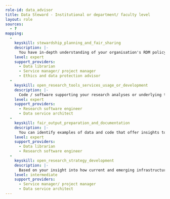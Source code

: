 ```yaml
---
role-id: data_advisor
title: Data Steward - Institutional or department/ faculty level
layout: role
sources: 
  - ?
mapping: 
  - 
    keyskill: stewardship_planning_and_fair_sharing
    description: |-
      You have in-depth understanding of your organisation's RDM policy, and of the policies of relevant research funders in relation to planning for FAIR outputs, including Data Management Plans. You have in-depth knowledge of  the legal and ethical frameworks applicable to the research communities you support. You are also familiar with these communities’ research methods, tools, standards and services used locally.   You are able to translate this knowledge and understanding into expert advice for researchers at all career stages on what should be covered in the Data Management Plan (DMP).  You can articulate how planning benefits the researcher as the ‘first reuser’ of their outputs, and seek help where needed from other professional services.
    level: expert
    support_providers: 
      - Data librarian
      - Service manager/ project manager
      - Ethics and data protection advisor
  - 
    keyskill: open_research_tools_services_usage_or_development
    description: |-
      Code / software supporting your research analyses or underlying the  results are made as open as possible, as closed as necessary. Whether or not you need to develop software, or write scripts to analyse your data, you can describe the opportunities that electronic lab notebooks, virtual research environments and other online services should offer your research. And if you do develop code or software scripts you can show you understand how to get credit for the contributions the software makes to published results.
    level: expert
    support_providers: 
      - Research software engineer
      - Data service architect
  - 
    keyskill: fair_output_preparation_and_documentation
    description: |-
      You can identify examples of data and code that offer insights to advance research fields you support, and describe the importance of these being FAIR. You advise researchers on infrastructures, identifiers and metadata standards they can use to provide a traceable path of documentation from creation to analysis. You provide expert advice on making data findable, identifying relevant infrastructures, persistent identifiers and metadata standards to ensure accessibility of (meta)data to potential (re)users. Your also advise on the interoperability of data, including broadly applicable languages, vocabularies and other standards; and on documentation and licensing to aid reusability
    level: expert
    support_providers: 
      - Data librarian
      - Research software engineer
  - 
    keyskill: open_research_strategy_development
    description: |-
      Based on your insight into how current and emerging infrastructure and tools may support implementation of RDM policies in the research areas you support, you formulate a strategy or roadmap for implementing FAIR principles through participation in relevant committees and working groups. Your advise on the development of standard solutions for recurring RDM issues and monitor the availability of support. With extensive knowledge of relevant skills and the resources available to develop skills, you initiate and support training and recruitment of colleagues in professional services to support data management.
    level: intermediate
    support_providers: 
      - Service manager/ project manager
      - Data service architect
---
```

